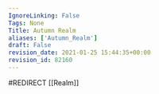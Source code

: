 ```yaml
---
IgnoreLinking: False
Tags: None
Title: Autumn Realm
aliases: ['Autumn_Realm']
draft: False
revision_date: 2021-01-25 15:44:35+00:00
revision_id: 82160
---
```


#REDIRECT [[Realm]]